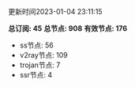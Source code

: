 更新时间2023-01-04 23:11:15

**总订阅: 45**
**总节点: 908**
**有效节点: 176**
- ss节点: 56
- v2ray节点: 109
- trojan节点: 7
- ssr节点: 4
